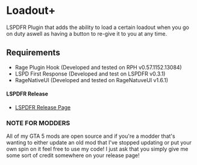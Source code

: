 # Loadout+

LSPDFR Plugin that adds the ability to load a certain loadout when you go on duty aswell as having a button to re-give it to you at any time.

## Requirements

* Rage Plugin Hook (Developed and tested on RPH v0.57.1152.13084)
* LSPD First Response (Developed and test on LSPDFR v0.3.1)
* RageNativeUI (Developed and tested on RageNatuveUI v1.6.1)

#### LSPDFR Release

* [LSPDFR Release Page](http://www.lcpdfr.com/files/file/17259-loadout/)


### NOTE FOR MODDERS

All of my GTA 5 mods are open source and if you're a modder that's wanting to either update an old mod that I've stopped updating or put your own spin on it feel free to use my code! I just ask that you simply give me some sort of credit somewhere on your release page!
